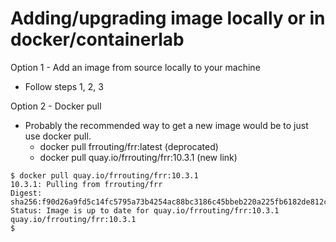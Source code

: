 # Adding/upgrading image locally or in docker/containerlab

Option 1 - Add an image from source locally to your machine
 - Follow steps 1, 2, 3

Option 2 - Docker pull
 - Probably the recommended way to get a new image would be to just use docker pull. 
   - docker pull frrouting/frr:latest (deprocated)
   - docker pull quay.io/frrouting/frr:10.3.1 (new link)
```  
$ docker pull quay.io/frrouting/frr:10.3.1
10.3.1: Pulling from frrouting/frr
Digest: sha256:f90d26a9fd5c14fc5795a73b4254ac88bc3186c45bbeb220a225fb6182de812c
Status: Image is up to date for quay.io/frrouting/frr:10.3.1
quay.io/frrouting/frr:10.3.1
$
```
